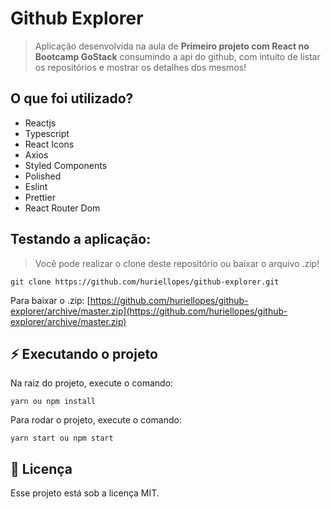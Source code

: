 # Github Explorer

> Aplicação desenvolvida na aula de **Primeiro projeto com React no Bootcamp GoStack** consumindo a api do github, com intuito de listar os repositórios e mostrar os detalhes dos mesmos!

## O que foi utilizado?

- Reactjs
- Typescript
- React Icons
- Axios
- Styled Components
- Polished
- Eslint
- Prettier
- React Router Dom

## Testando a aplicação:

> Você pode realizar o clone deste repositório ou baixar o arquivo .zip!

````
git clone https://github.com/huriellopes/github-explorer.git
````

Para baixar o .zip: [https://github.com/huriellopes/github-explorer/archive/master.zip](https://github.com/huriellopes/github-explorer/archive/master.zip)

## ⚡ Executando o projeto

Na raiz do projeto, execute o comando:

````
yarn ou npm install
````

Para rodar o projeto, execute o comando:

````
yarn start ou npm start
````

## 📝 Licença

Esse projeto está sob a licença MIT.
